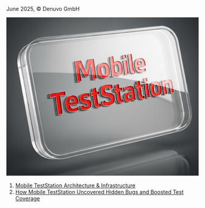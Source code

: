 June 2025, &copy; Denuvo GmbH

![Logo image](teststation-logo.png)

1. [Mobile TestStation Architecture &amp; Infrastructure](technical_description.md)
2. [How Mobile TestStation Uncovered Hidden Bugs and Boosted Test Coverage](use_case_description.md)

